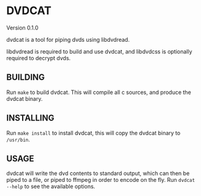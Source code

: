 DVDCAT
======

Version 0.1.0

dvdcat is a tool for piping dvds using libdvdread.

libdvdread is required to build and use dvdcat, and libdvdcss is optionally
required to decrypt dvds.

BUILDING
--------

Run `make` to build dvdcat. This will compile all c sources, and produce the
dvdcat binary.

INSTALLING
----------

Run `make install` to install dvdcat, this will copy the dvdcat binary to
`/usr/bin`.

USAGE
-----

dvdcat will write the dvd contents to standard output, which can then be piped
to a file, or piped to ffmpeg in order to encode on the fly. Run
`dvdcat --help` to see the available options.